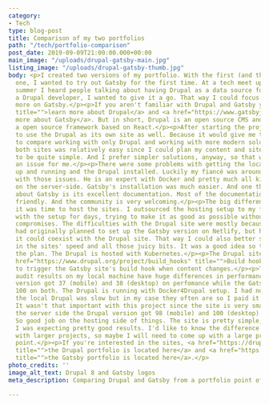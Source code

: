 ```yaml
---
category:
- Tech
type: blog-post
title: Comparison of my two portfolios
path: "/tech/portfolio-comparison"
post_date: 2019-09-09T21:00:00.000+00:00
main_image: "/uploads/drupal-gatsby-main.jpg"
listing_image: "/uploads/drupal-gatsby-thumb.jpg"
body: <p>I created two versions of my portfolio. With the first (and the official)
  one, I wanted to try out Gatsby for the first time. At a tech meet up during the
  summer I heard people talking about having Drupal as a data source for Gatsby. As
  a Drupal developer, I wanted to give it a go. That way I could focus my learning
  more on Gatsby.</p><p>If you aren't familiar with Drupal and Gatsby you can <a href="https://www.drupal.org/"
  title="">learn more about Drupal</a> and <a href="https://www.gatsbyjs.org/" title="">learn
  more about Gatsby</a>. But in short, Drupal is an open source CMS and Gatsby is
  a open source framework based on React.</p><p>After starting the project, I decided
  to use the Drupal as its own site as well. Because it would give me the opportunity
  to compare working with only Drupal and working with more modern solutions.</p><p>Developing
  both sites was relatively easy since I could plan my content and site structure
  to be quite simple. And I prefer simpler solutions, anyway, so that wasn't really
  an issue for me.</p><p>There were some problems with getting the local environment
  up and running and the Drupal installed. Luckily my fiancé was around to help me
  with those issues. He is an expert with Docker and pretty much all kinds of things
  on the server-side. Gatsby's installation was much easier. And one thing I love
  about Gatsby is its excellent documentation. Most of the documentation is very newbie
  friendly. And the community is very welcoming.</p><p>The big difference came when
  it was time to host the sites. I outsourced the hosting setup to my fiancé. He fought
  with the setup for days, trying to make it as good as possible without too many
  compromises. The difficulties with the Drupal site were mostly because of PHP. I
  had originally planned to set up the Gatsby version on Netlify, but he suggested
  it could coexist with the Drupal site. That way I could also better see the differences
  in the sites' speed and all those juicy bits. It was a good idea so that became
  the plan. The Drupal is hosted with Kubernetes.</p><p>The Drupal site uses the <a
  href="https://www.drupal.org/project/build_hooks" title="">Build hooks module</a>
  to trigger the Gatsby site's build hook when content changes.</p><p>The Lighthouse
  audit results on my local machine have huge differences in performance. The Drupal
  version got 37 (mobile) and 38 (desktop) on perfomance while the Gatsby version
  100 on both. The Drupal is running with Docker4Drupal setup. I had noticed that
  the local Drupal was slow but in my case they often are so I paid it no attention.
  It wasn't that important with this project since the site is very small.</p><p>On
  the server side the Drupal version got 98 (mobile) and 100 (desktop) points in performance.
  So good job on the hosting side of things. The site is pretty simple, though, so
  I was expecting pretty good results. I'd like to know the difference when working
  with larger projects, so maybe I will need to come up with a large project at some
  point.</p><p>If you're interested in the sites, <a href="https://drupal.sanna.ninja"
  title="">the Drupal portfolio is located here</a> and <a href="https://sanna.ninja"
  title="">the Gatsby portfolio is located here</a>.</p>
photo_credits: ''
image_alt_text: Drupal 8 and Gatsby logos
meta_description: Comparing Drupal and Gatsby from a portfolio point of view.

---
```

